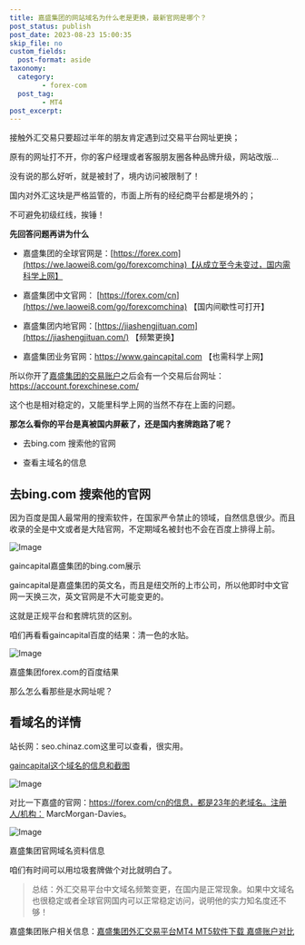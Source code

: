 ```yaml
---
title: 嘉盛集团的网站域名为什么老是更换，最新官网是哪个？
post_status: publish
post_date: 2023-08-23 15:00:35
skip_file: no
custom_fields: 
  post-format: aside
taxonomy:
  category:
        - forex-com
  post_tag:
        - MT4
post_excerpt: 
---
```

接触外汇交易只要超过半年的朋友肯定遇到过交易平台网址更换；

原有的网址打不开，你的客户经理或者客服朋友圈各种品牌升级，网站改版…

没有说的那么好听，就是被封了，境内访问被限制了！

国内对外汇这块是严格监管的，市面上所有的经纪商平台都是境外的；

不可避免初级红线，挨锤！

**先回答问题再讲为什么**

* 嘉盛集团的全球官网是：[https://forex.com](https://we.laowei8.com/go/forexcomchina)【从成立至今未变过，国内需科学上网】

* 嘉盛集团中文官网： [https://forex.com/cn](https://we.laowei8.com/go/forexcomchina) 【国内间歇性可打开】

* 嘉盛集团内地官网：[https://jiashengjituan.com](https://jiashengjituan.com/) 【频繁更换】

* 嘉盛集团业务官网：https://www.gaincapital.com 【也需科学上网】



所以你开了[嘉盛集团的交易账户](https://we.laowei8.com/go/forexcomchina)之后会有一个交易后台网址：https://account.forexchinese.com/

这个也是相对稳定的，又能里科学上网的当然不存在上面的问题。

**那怎么看你的平台是真被国内屏蔽了，还是国内套牌跑路了呢？**

* 去bing.com 搜索他的官网

* 查看主域名的信息

## 去bing.com 搜索他的官网

因为百度是国人最常用的搜索软件，在国家严令禁止的领域，自然信息很少。而且收录的全是中文或者是大陆官网，不定期域名被封也不会在百度上排得上前。

![Image](https://cdn.fendou.la/tuoss/gaincapital.png)

gaincapital嘉盛集团的bing.com展示

gaincapital是嘉盛集团的英文名，而且是纽交所的上市公司，所以他即时中文官网一天换三次，英文官网是不大可能变更的。

这就是正规平台和套牌坑货的区别。

咱们再看看gaincapital百度的结果：清一色的水贴。

![Image](https://cdn.fendou.la/tuoss/gainBaidu.png)

嘉盛集团forex.com的百度结果

那么怎么看那些是水网址呢？

## 看域名的详情

站长网：seo.chinaz.com这里可以查看，很实用。

[gaincapital这个域名的信息和截图](http://seo.chinaz.com/www.gaincapital.com)

![Image](https://cdn.fendou.la/tuoss/gainwebsite.png)

对比一下嘉盛的官网：https://forex.com/cn的信息，都是23年的老域名。注册人/机构： MarcMorgan-Davies。

![Image](https://cdn.fendou.la/tuoss/forexwebsite.png)

嘉盛集团官网域名资料信息

咱们有时间可以用垃圾套牌做个对比就明白了。

> 总结：外汇交易平台中文域名频繁变更，在国内是正常现象。如果中文域名也很稳定或者全球官网国内可以正常稳定访问，说明他的实力知名度还不够！

嘉盛集团账户相关信息：[嘉盛集团外汇交易平台MT4 MT5软件下载 嘉盛账户对比](http://www.ssgg.net/forex.html)